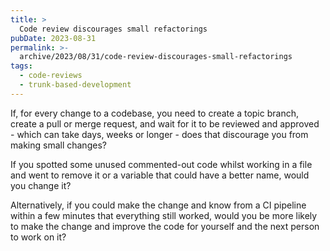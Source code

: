 ```yaml
---
title: >
  Code review discourages small refactorings
pubDate: 2023-08-31
permalink: >-
  archive/2023/08/31/code-review-discourages-small-refactorings
tags:
  - code-reviews
  - trunk-based-development
---
```


If, for every change to a codebase, you need to create a topic branch, create a pull or merge request, and wait for it to be reviewed and approved - which can take days, weeks or longer - does that discourage you from making small changes?

If you spotted some unused commented-out code whilst working in a file and went to remove it or a variable that could have a better name, would you change it?

Alternatively, if you could make the change and know from a CI pipeline within a few minutes that everything still worked, would you be more likely to make the change and improve the code for yourself and the next person to work on it?
